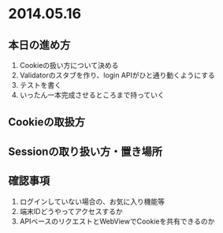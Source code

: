 2014.05.16
==========

本日の進め方
------------

1. Cookieの扱い方について決める
1. Validatorのスタブを作り、login APIがひと通り動くようにする
1. テストを書く
1. いったん一本完成させるところまで持っていく

Cookieの取扱方
--------------

Sessionの取り扱い方・置き場所
-----------------------------

確認事項
--------

1. ログインしていない場合の、お気に入り機能等
1. 端末IDどうやってアクセスするか
1. APIベースのリクエストとWebViewでCookieを共有できるのか

